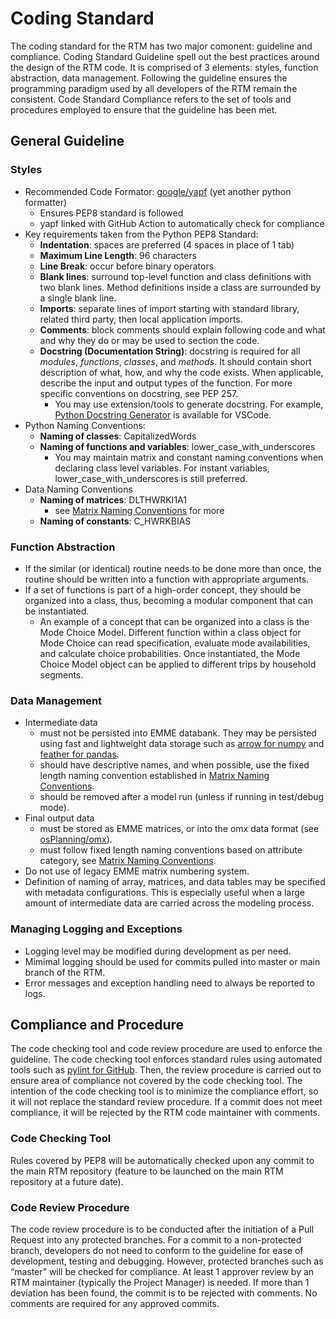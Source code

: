 
# Coding Standard

The coding standard for the RTM has two major comonent: guideline and compliance. Coding Standard Guideline spell out the best practices around the design of the RTM code. It is comprised of 3 elements: styles, function abstraction, data management. Following the guideline ensures the programming paradigm used by all developers of the RTM remain the consistent. Code Standard Compliance refers to the set of tools and procedures employed to ensure that the guideline has been met.


## General Guideline

### Styles

* Recommended Code Formator: [google/yapf] (yet another python formatter)
    * Ensures PEP8 standard is followed
    * yapf linked with GitHub Action to automatically check for compliance
* Key requirements taken from the Python PEP8 Standard:
    * **Indentation**: spaces are preferred (4 spaces in place of 1 tab)
    * **Maximum Line Length**: 96 characters
    * **Line Break**: occur before binary operators
    * **Blank lines**: surround top-level function and class definitions with two blank lines. Method definitions inside a class are surrounded by a single blank line.
    * **Imports**: separate lines of import starting with standard library, related third party, then local application imports.
    * **Comments**: block comments should explain following code and what and why they do or may be used to section the code.
    * **Docstring (Documentation String)**: docstring is required for all *modules*, *functions*, *classes*, and *methods*. It should contain short description of what, how, and why the code exists. When applicable, describe the input and output types of the function. For more specific conventions on docstring, see PEP 257.
        * You may use extension/tools to generate docstring. For example, [Python Docstring Generator] is available for VSCode.
* Python Naming Conventions:
    * **Naming of classes**: CapitalizedWords
    * **Naming of functions and variables**: lower_case_with_underscores
        * You may maintain matrix and constant naming conventions when declaring class level variables. For instant variables, lower_case_with_underscores is still preferred.
* Data Naming Conventions
    * **Naming of matrices**: DLTHWRKI1A1 
        * see [Matrix Naming Conventions] for more
    * **Naming of constants**: C_HWRKBIAS


### Function Abstraction

* If the similar (or identical) routine needs to be done more than once, the routine should be written into a function with appropriate arguments. 
* If a set of functions is part of a high-order concept, they should be organized into a class, thus, becoming a modular component that can be instantiated.
    * An example of a concept that can be organized into a class is the Mode Choice Model. Different function within a class object for Mode Choice can read specification, evaluate mode availabilities, and calculate choice probabilities. Once instantiated, the Mode Choice Model object can be applied to different trips by household segments.


### Data Management

* Intermediate data 
    * must not be persisted into EMME databank. They may be persisted using fast and lightweight data storage such as [arrow for numpy] and [feather for pandas]. 
    * should have descriptive names, and when possible, use the fixed length naming convention established in [Matrix Naming Conventions].
    * should be removed after a model run (unless if running in test/debug mode).
* Final output data 
    * must be stored as EMME matrices, or into the omx data format (see [osPlanning/omx]).
    * must follow fixed length naming conventions based on attribute category, see [Matrix Naming Conventions].
* Do not use of legacy EMME matrix numbering system.
* Definition of naming of array, matrices, and data tables may be specified with metadata configurations. This is especially useful when a large amount of intermediate data are carried across the modeling process.


### Managing Logging and Exceptions

* Logging level may be modified during development as per need.
* Mimimal logging should be used for commits pulled into master or main branch of the RTM.
* Error messages and exception handling need to always be reported to logs.


## Compliance and Procedure

The code checking tool and code review procedure are used to enforce the guideline. The code checking tool enforces standard rules using automated tools such as [pylint for GitHub]. Then, the review procedure is carried out to ensure area of compliance not covered by the code checking tool. The intention of the code checking tool is to minimize the compliance effort, so it will not replace the standard review procedure. If a commit does not meet compliance, it will be rejected by the RTM code maintainer with comments.


### Code Checking Tool
Rules covered by PEP8 will be automatically checked upon any commit to the main RTM repository (feature to be launched on the main RTM repository at a future date).


### Code Review Procedure
The code review procedure is to be conducted after the initiation of a Pull Request into any protected branches. For a commit to a non-protected branch, developers do not need to conform to the guideline for ease of development, testing and debugging. However, protected branches such as “master” will be checked for compliance. At least 1 approver review by an RTM maintainer (typically the Project Manager) is needed. If more than 1 deviation has been found, the commit is to be rejected with comments. No comments are required for any approved commits.


<!-- Links -->
[Naming Conventions]: ../naming_conventions/
[Matrix Naming Conventions]: ../naming_conventions/#matrix-names
[google/yapf]: https://github.com/google/yapf
[VS Code Documentation on Settings]: https://vscode.readthedocs.io/en/latest/getstarted/settings/
[osPlanning/omx]: https://github.com/osPlanning/omx
[pylint for GitHub]: https://github.com/marketplace/actions/github-action-for-pylint
[arrow for numpy]: https://arrow.apache.org/docs/python/numpy.html#numpy-to-arrow
[feather for pandas]: https://pandas.pydata.org/pandas-docs/stable/reference/api/pandas.DataFrame.to_feather.html
[Python Docstring Generator]: https://marketplace.visualstudio.com/items?itemName=njpwerner.autodocstring
